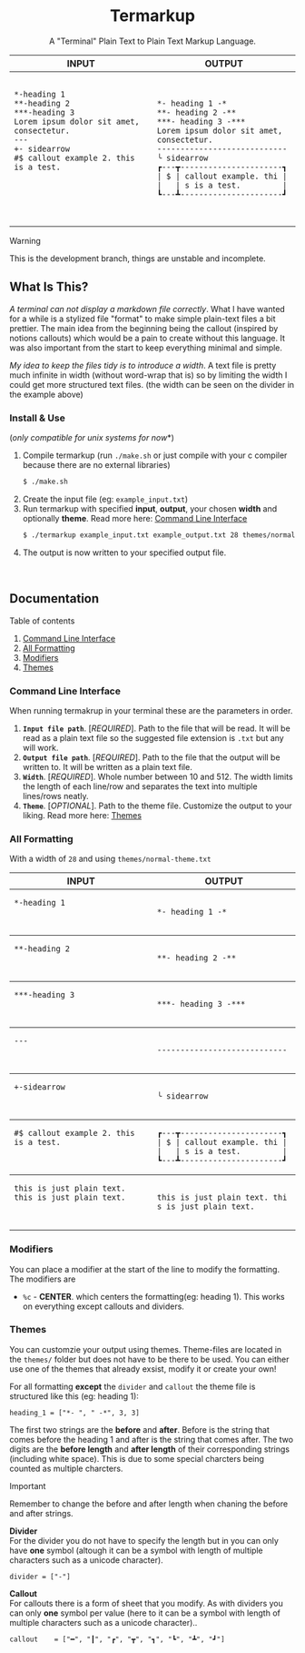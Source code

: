 <h1 align="center">
Termarkup
</h1>
<p align="center">
A "Terminal" Plain Text to Plain Text Markup Language.
</p>
<!-- prettier-ignore -->
<table>
  <thead>
    <tr>
      <th width="500px"> INPUT</th>
      <th width="500px">OUTPUT</th>
    </tr>
  </thead>
  <tbody>
  <tr width="600px">
<td>
<pre>
<code>
*-heading 1
**-heading 2
***-heading 3
Lorem ipsum dolor sit amet, consectetur.
---
+- sidearrow
#$ callout example 2. this is a test.
 <br>
 <br>
</code>
</pre>
</td>
<td>
<pre>
<code>
*- heading 1 -*
**- heading 2 -**
***- heading 3 -***
Lorem ipsum dolor sit amet, 
consectetur.
----------------------------
╰ sidearrow
┏---┳----------------------┓
| $ | callout example. thi |
|   | s is a test.         | 
┗---┻----------------------┛
</code>
</pre>
</td>
</tr>

  </tbody>
</table>

> [!WARNING]
> This is the development branch, things are unstable and incomplete.

## What Is This?
*A terminal can not display a markdown file correctly*. What I have wanted for a while is a stylized file "format" to make simple plain-text files a bit prettier. The main idea from the beginning being the callout (inspired by notions callouts) which would be a pain to create without this language. It was also important from the start to keep everything minimal and simple.

*My idea to keep the files tidy is to introduce a width*. A text file is pretty much infinite in width (without word-wrap that is) so by limiting the width I could get more structured text files. (the width can be seen on the divider in the example above)
   
### Install & Use
(*only compatible for unix systems for now**)
1. Compile termarkup (run `./make.sh` or just compile with your c compiler because there are no external libraries)
   ```bash
   $ ./make.sh
   ```
2. Create the input file (eg: `example_input.txt`)
3. Run termarkup with specified **input**, **output**, your chosen **width** and optionally **theme**. Read more here: [Command Line Interface](#command-line-interface)
   ```bash
   $ ./termarkup example_input.txt example_output.txt 28 themes/normal-theme.txt
   ```
4. The output is now written to your specified output file.
</br>

## Documentation
Table of contents
1. [Command Line Interface](#command-line-interface)
2. [All Formatting](#all-formatting)
3. [Modifiers](#modifiers)	
4. [Themes](#themes)	

### Command Line Interface
When running termakrup in your terminal these are the parameters in order.
1. **`Input file path`**. [_REQUIRED_]. Path to the file that will be read. It will be read as a plain text file so the suggested file extension is `.txt` but any will work.
2. **`Output file path`**. [_REQUIRED_]. Path to the file that the output will be written to. It will be written as a plain text file.
3. **`Width`**. [_REQUIRED_]. Whole number between 10 and 512. The width limits the length of each line/row and separates the text into multiple lines/rows neatly.
4. **`Theme`**. [_OPTIONAL_]. Path to the theme file. Customize the output to your liking. Read more here: [Themes](#themes)	

### All Formatting
With a width of `28` and using `themes/normal-theme.txt`
<table><thead><tr>
      <th width="500px"> INPUT</th>
      <th width="500px">OUTPUT</th>
    </tr></thead>
<tbody><tr width="600px"><td><pre>
<code>*-heading 1
<br><br></code></pre></td>
<td><pre>
<code>*- heading 1 -*
</code></pre></td></tr></tbody>

<tbody><tr width="600px"><td><pre>
<code>**-heading 2
<br><br></code></pre></td>
<td><pre>
<code>**- heading 2 -**
</code></pre></td></tr></tbody>

<tbody><tr width="600px"><td><pre>
<code>***-heading 3
<br><br></code></pre></td>
<td><pre>
<code>***- heading 3 -***
</code></pre></td></tr></tbody>

<tbody><tr width="600px"><td><pre>
<code>---
<br><br></code></pre></td>
<td><pre>
<code>----------------------------
</code></pre></td></tr></tbody>

<tbody><tr width="600px"><td><pre>
<code>+-sidearrow
<br><br></code></pre></td>
<td><pre>
<code>╰ sidearrow
</code></pre></td></tr></tbody>

<tbody><tr width="600px"><td><pre>
<code>#$ callout example 2. this is a test.
<br><br></code></pre></td>
<td><pre>
<code>┏---┳----------------------┓
| $ | callout example. thi |
|   | s is a test.         | 
┗---┻----------------------┛
</code></pre></td></tr></tbody>

<tbody><tr width="600px"><td><pre>
<code>this is just plain text. this is just plain text.
<br><br></code></pre></td>
<td><pre>
<code>this is just plain text. thi
s is just plain text.
</code></pre></td></tr></tbody>
</table>


### Modifiers
You can place a modifier at the start of the line to modify the formatting. The modifiers are 
 - `%c` - **CENTER**. which centers the formatting(eg: heading 1). This works on everything except callouts and dividers.

### Themes
You can customzie your output using themes. Theme-files are located in the `themes/` folder but does not have to be there to be used. You can either use one of the themes that already exsist, modify it or create your own! 

For all formatting **except** the `divider` and `callout` the theme file is structured like this (eg: heading 1):
```
heading_1 = ["*- ", " -*", 3, 3]
```
The first two strings are the **before** and **after**. Before is the string that comes before the heading 1 and after is the string that comes after. The two digits are the **before length** and **after length** of their corresponding strings (including white space). This is due to some special charcters being counted as multiple charcters. 
> [!IMPORTANT]  
> Remember to change the before and after length when chaning the before and after strings.

**Divider**</br>
For the divider you do not have to specify the length but in you can only have **one** symbol (altough it can be a symbol with length of multiple characters such as a unicode character).
```
divider = ["-"]
```

**Callout**</br>
For callouts there is a form of sheet that you modify. As with dividers you can only **one** symbol per value (here to it can be a symbol with length of multiple characters such as a unicode character)..
```
callout    = ["━", "┃", "┏", "┳", "┓", "┗", "┻", "┛"]
```
